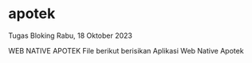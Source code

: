 # apotek
Tugas Bloking Rabu, 18 Oktober 2023

WEB NATIVE APOTEK
File berikut berisikan Aplikasi Web Native Apotek
